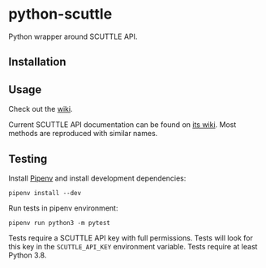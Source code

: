 # python-scuttle
Python wrapper around SCUTTLE API.

## Installation

## Usage

Check out the [wiki](https://github.com/scuttle/python-scuttle/wiki/API-v1).

Current SCUTTLE API documentation can be found on [its
wiki](http://scuttle.wikidot.com/api). Most methods are reproduced with similar
names.

## Testing

Install [Pipenv](https://pypi.org/project/pipenv/) and install development
dependencies:

```shell
pipenv install --dev
```

Run tests in pipenv environment:

```shell
pipenv run python3 -m pytest
```

Tests require a SCUTTLE API key with full permissions. Tests will look for this
key in the `SCUTTLE_API_KEY` environment variable. Tests require at least
Python 3.8.
